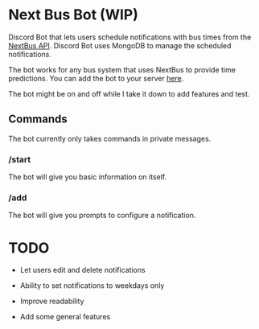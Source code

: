 # Next Bus Bot (WIP)

Discord Bot that lets users schedule notifications with bus times from the [NextBus API](https://gist.github.com/grantland/7cf4097dd9cdf0dfed14). Discord Bot uses MongoDB to manage the scheduled notifications.

The bot works for any bus system that uses NextBus to provide time predictions. You can add the bot to your server [here](https://discordapp.com/oauth2/authorize?client_id=454489707360026626&scope=bot). 

The bot might be on and off while I take it down to add features and test.

## Commands

The bot currently only takes commands in private messages.

### /start
The bot will give you basic information on itself.

### /add
The bot will give you prompts to configure a notification.

# TODO

- Let users edit and delete notifications

- Ability to set notifications to weekdays only

- Improve readability

- Add some general features
